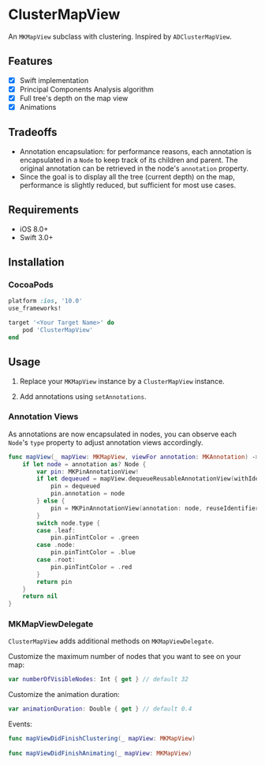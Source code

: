 # ClusterMapView
An `MKMapView` subclass with clustering. Inspired by `ADClusterMapView`.

## Features
- [x] Swift implementation
- [x] Principal Components Analysis algorithm
- [x] Full tree's depth on the map view
- [x] Animations

## Tradeoffs
- Annotation encapsulation: for performance reasons, each annotation is encapsulated in a `Node` to keep track of its children and parent. The original annotation can be retrieved in the node's `annotation` property.
- Since the goal is to display all the tree (current depth) on the map, performance is slightly reduced, but sufficient for most use cases.

## Requirements
- iOS 8.0+
- Swift 3.0+
## Installation
### CocoaPods
```ruby
platform :ios, '10.0'
use_frameworks!

target '<Your Target Name>' do
    pod 'ClusterMapView'
end
```

## Usage
1. Replace your `MKMapView` instance by a `ClusterMapView` instance.

2. Add annotations using  `setAnnotations`.

### Annotation Views
As annotations are now encapsulated in nodes, you can observe each `Node`'s `type` property to adjust annotation views accordingly.

```swift
func mapView(_ mapView: MKMapView, viewFor annotation: MKAnnotation) -> MKAnnotationView? {
    if let node = annotation as? Node {
        var pin: MKPinAnnotationView!
        if let dequeued = mapView.dequeueReusableAnnotationView(withIdentifier: "pin") as? MKPinAnnotationView {
            pin = dequeued
            pin.annotation = node
        } else {
            pin = MKPinAnnotationView(annotation: node, reuseIdentifier: "pin")
        }
        switch node.type {
        case .leaf:
            pin.pinTintColor = .green
        case .node:
            pin.pinTintColor = .blue
        case .root:
            pin.pinTintColor = .red
        }
        return pin
    }
    return nil
}

```

### MKMapViewDelegate

`ClusterMapView` adds additional methods on `MKMapViewDelegate`.

Customize the maximum number of nodes that you want to see on your map:
```swift
var numberOfVisibleNodes: Int { get } // default 32
```

Customize the animation duration:
```swift
var animationDuration: Double { get } // default 0.4
```
Events:
```swift
func mapViewDidFinishClustering(_ mapView: MKMapView)
    
func mapViewDidFinishAnimating(_ mapView: MKMapView)
```
